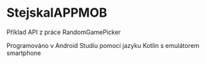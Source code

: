 # StejskalAPPMOB

Příklad API z práce RandomGamePicker

Programováno v Android Studiu pomocí jazyku Kotlin s emulátorem smartphone
